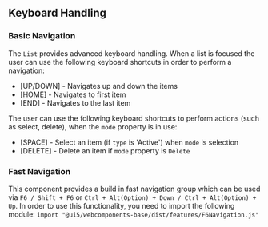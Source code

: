 ## Keyboard Handling

### Basic Navigation

The `List` provides advanced keyboard handling. When a list is focused the user can use the following keyboard shortcuts in order to perform a navigation:

- \[UP/DOWN\] - Navigates up and down the items
- \[HOME\] - Navigates to first item
- \[END\] - Navigates to the last item

The user can use the following keyboard shortcuts to perform actions (such as select, delete), when the `mode` property is in use:

- \[SPACE\] - Select an item (if `type` is 'Active') when `mode` is selection
- \[DELETE\] - Delete an item if `mode` property is `Delete`

### Fast Navigation

This component provides a build in fast navigation group which can be used via `F6 / Shift + F6` or `Ctrl + Alt(Option) + Down / Ctrl + Alt(Option) + Up`. In order to use this functionality, you need to import the following module: `import "@ui5/webcomponents-base/dist/features/F6Navigation.js"`
